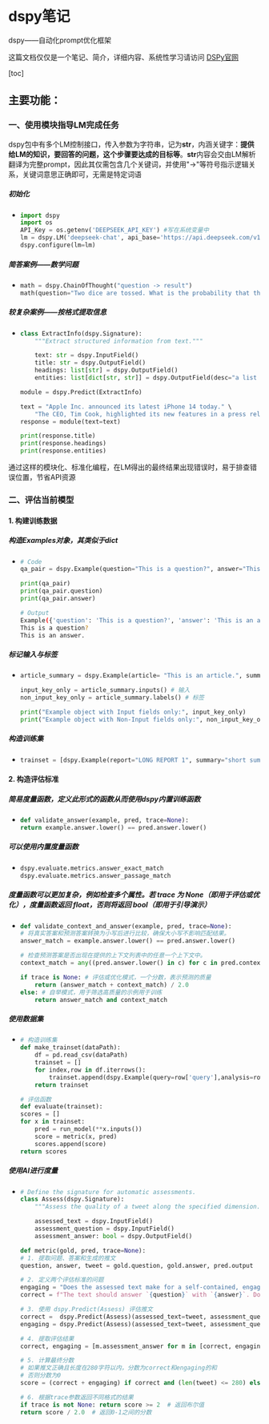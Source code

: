 # dspy笔记

dspy——自动化prompt优化框架

这篇文档仅仅是一个笔记、简介，详细内容、系统性学习请访问 [DSPy官网](https://dspy.ai/)

[toc]

## 主要功能：
### 一、使用模块指导LM完成任务
dspy包中有多个LM控制接口，传入参数为字符串，记为**str**，内涵关键字：**提供给LM的知识，要回答的问题，这个步骤要达成的目标等**。**str**内容会交由LM解析翻译为完整prompt，因此其仅需包含几个关键词，并使用"->"等符号指示逻辑关系，关键词意思正确即可，无需是特定词语
##### 初始化
- 
    ```python
    import dspy
    import os
    API_Key = os.getenv('DEEPSEEK_API_KEY') #写在系统变量中
    lm = dspy.LM('deepseek-chat', api_base='https://api.deepseek.com/v1', api_key=API_Key)
    dspy.configure(lm=lm)
    ```
##### 简答案例——数学问题
- 
    ```python
    math = dspy.ChainOfThought("question -> result")
    math(question="Two dice are tossed. What is the probability that the sum equals two?")
    ```
##### 较复杂案例——按格式提取信息
-
    ```python
    class ExtractInfo(dspy.Signature):
        """Extract structured information from text."""

        text: str = dspy.InputField()
        title: str = dspy.OutputField()
        headings: list[str] = dspy.OutputField()
        entities: list[dict[str, str]] = dspy.OutputField(desc="a list of entities and their metadata")

    module = dspy.Predict(ExtractInfo)

    text = "Apple Inc. announced its latest iPhone 14 today." \
        "The CEO, Tim Cook, highlighted its new features in a press release."
    response = module(text=text)

    print(response.title)
    print(response.headings)
    print(response.entities)
    ```

通过这样的模块化、标准化编程，在LM得出的最终结果出现错误时，易于排查错误位置，节省API资源

### 二、评估当前模型
#### 1. 构建训练数据

##### 构造**Examples**对象，其类似于**dict**
- 
    ```python
    # Code
    qa_pair = dspy.Example(question="This is a question?", answer="This is an answer.")

    print(qa_pair)
    print(qa_pair.question)
    print(qa_pair.answer)
    ```
    ```bash
    # Output
    Example({'question': 'This is a question?', 'answer': 'This is an answer.'}) (input_keys=None)
    This is a question?
    This is an answer.
    ```

##### 标记输入与标签
-
    ```python
    article_summary = dspy.Example(article= "This is an article.", summary= "This is a summary.").with_inputs("article")

    input_key_only = article_summary.inputs() # 输入
    non_input_key_only = article_summary.labels() # 标签

    print("Example object with Input fields only:", input_key_only)
    print("Example object with Non-Input fields only:", non_input_key_only)
    ```
##### 构造训练集
-
    ```python
    trainset = [dspy.Example(report="LONG REPORT 1", summary="short summary 1"), ...]
    ```
#### 2. 构造评估标准
##### 简易度量函数，定义此形式的函数从而使用**dspy**内置训练函数
-
    ```python
    def validate_answer(example, pred, trace=None):
    return example.answer.lower() == pred.answer.lower()
    ```
##### 可以使用内置度量函数
- 
    ```python
    dspy.evaluate.metrics.answer_exact_match
    dspy.evaluate.metrics.answer_passage_match
    ```
##### 度量函数可以更加复杂，例如检查多个属性。若 trace 为 None（即用于评估或优化），度量函数返回 float，否则将返回 bool（即用于引导演示）
- 
    ```python
    def validate_context_and_answer(example, pred, trace=None):
    # 将真实答案和预测答案转换为小写后进行比较，确保大小写不影响匹配结果。
    answer_match = example.answer.lower() == pred.answer.lower()

    # 检查预测答案是否出现在提供的上下文列表中的任意一个上下文中。
    context_match = any((pred.answer.lower() in c) for c in pred.context)

    if trace is None: # 评估或优化模式，一个分数，表示预测的质量
        return (answer_match + context_match) / 2.0
    else: # 自举模式，用于筛选高质量的示例用于训练
        return answer_match and context_match
    ```
##### 使用数据集
- 
    ```python
    # 构造训练集
    def make_trainset(dataPath):
        df = pd.read_csv(dataPath)
        trainset = []
        for index,row in df.iterrows():
            trainset.append(dspy.Example(query=row['query'],analysis=row['res'] ,label=row['label']).with_inputs("query"))
        return trainset
    
    # 评估函数
    def evaluate(trainset):
    scores = []
    for x in trainset:
        pred = run_model(**x.inputs())
        score = metric(x, pred)
        scores.append(score)
    return scores
    ```
##### 使用**AI**进行度量
- 
    ```python
    # Define the signature for automatic assessments.
    class Assess(dspy.Signature):
        """Assess the quality of a tweet along the specified dimension."""

        assessed_text = dspy.InputField()
        assessment_question = dspy.InputField()
        assessment_answer: bool = dspy.OutputField()
    ```
    ```python
    def metric(gold, pred, trace=None):
    # 1. 提取问题、答案和生成的推文
    question, answer, tweet = gold.question, gold.answer, pred.output

    # 2. 定义两个评估标准的问题
    engaging = "Does the assessed text make for a self-contained, engaging tweet?"
    correct = f"The text should answer `{question}` with `{answer}`. Does the assessed text contain this answer?"

    # 3. 使用 dspy.Predict(Assess) 评估推文
    correct =  dspy.Predict(Assess)(assessed_text=tweet, assessment_question=correct)
    engaging = dspy.Predict(Assess)(assessed_text=tweet, assessment_question=engaging)

    # 4. 提取评估结果
    correct, engaging = [m.assessment_answer for m in [correct, engaging]]
    
    # 5. 计算最终分数
    # 如果推文正确且长度在280字符以内，分数为correct和engaging的和
    # 否则分数为0
    score = (correct + engaging) if correct and (len(tweet) <= 280) else 0

    # 6. 根据trace参数返回不同格式的结果
    if trace is not None: return score >= 2  # 返回布尔值
    return score / 2.0  # 返回0-1之间的分数
    ```